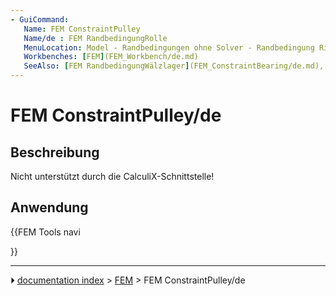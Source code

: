 ```yaml
---
- GuiCommand:
   Name: FEM ConstraintPulley
   Name/de : FEM RandbedingungRolle
   MenuLocation: Model - Randbedingungen ohne Solver - Randbedingung Riemenscheibe
   Workbenches: [FEM](FEM_Workbench/de.md)
   SeeAlso: [FEM RandbedingungWälzlager](FEM_ConstraintBearing/de.md), [FEM RandbedingungZahnrad](FEM_ConstraintGear/de.md)
---
```


# FEM ConstraintPulley/de

## Beschreibung

Nicht unterstützt durch die CalculiX-Schnittstelle!

## Anwendung





{{FEM Tools navi

}}



---
⏵ [documentation index](../README.md) > [FEM](Category_FEM.md) > FEM ConstraintPulley/de
